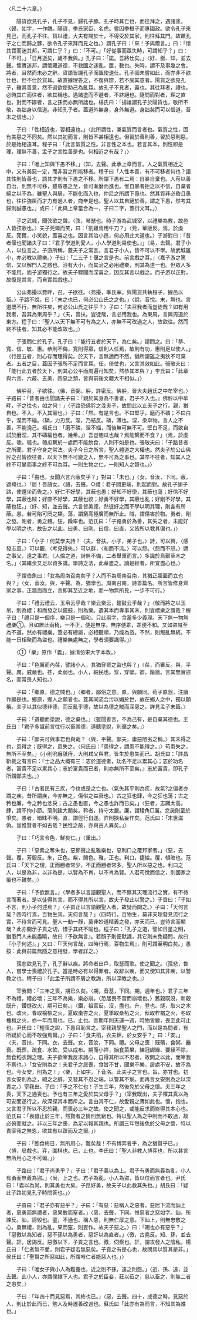 〈凡二十六章。〉

　　陽貨欲見孔子，孔子不見，歸孔子豚。孔子時其亡也，而往拜之，遇諸塗。〈歸，如字，一作饋。陽貨，季氏家臣，名虎。嘗囚季桓子而專國政。欲令孔子來見己，而孔子不往。貨以禮，大夫有賜於士，不得受於其家，則往拜其門。故瞰孔子之亡而歸之豚，欲令孔子來拜而見之也。〉謂孔子曰：「來！予與爾言。」曰：「懷其寶而迷其邦，可謂仁乎？」曰：「不可。」「好從事而亟失時，可謂知乎？」曰：「不可。」「日月逝矣，歲不我與。」孔子曰：「諾。吾將仕矣。」〈好、亟、知，並去聲。懷寶迷邦，謂懷藏道德，不救國之迷亂。亟，數也。失時，謂不及事幾之會。將者，且然而未必之辭。貨語皆譏孔子而諷使速仕。孔子固未嘗如此，而亦非不欲仕也，但不仕於貨耳。故直據理答之，不復與辯，若不諭其意者。陽貨之欲見孔子，雖其善意，然不過欲使助己為亂耳。故孔子不見者，義也。其往拜者，禮也。必時其亡而往者，欲其稱也。遇諸塗而不避者，不終絕也。隨問而對者，理之直也。對而不辯者，言之孫而亦無所詘也。楊氏曰：「揚雄謂孔子於陽貨也，敬所不敬，為詘身以信道。非知孔子者。蓋道外無身，身外無道。身詘矣而可以信道，吾未之信也。」〉

　　子曰：「性相近也，習相遠也。」〈此所謂性，兼氣質而言者也。氣質之性，固有美惡之不同矣。然以其初而言，則皆不甚相遠也。但習於善則善，習於惡則惡，於是始相遠耳。程子曰：「此言氣質之性。非言性之本也。若言其本，則性即是理，理無不善，孟子之言性善是也。何相近之有哉？」〉

　　子曰：「唯上知與下愚不移。」〈知，去聲。此承上章而言。人之氣質相近之中，又有美惡一定，而非習之所能移者。程子曰「人性本善，有不可移者何也？語其性則皆善也，語其才則有下愚之不移。所謂下愚有二焉：自暴自棄也。人苟以善自治，則無不可移，雖昏愚之至，皆可漸磨而進也。惟自暴者拒之以不信，自棄者絕之以不為，雖聖人與居，不能化而入也，仲尼之所謂下愚也。然其質非必昏且愚也，往往強戾而才力有過人者，商辛是也。聖人以其自絕於善，謂之下愚，然考其歸則誠愚也。」或曰：「此與上章當合為一，子曰二字，蓋衍文耳。」〉

　　子之武城，聞弦歌之聲。〈弦，琴瑟也。時子游為武城宰，以禮樂為教，故邑人皆弦歌也。〉夫子莞爾而笑，曰：「割雞焉用牛刀？」〈莞，華版反。焉，於虔反。莞爾，小笑貌，蓋喜之也。因言其治小邑，何必用此大道也。〉子游對曰：「昔者偃也聞諸夫子曰：『君子學道則愛人，小人學道則易使也。』」〈易，去聲。君子小人，以位言之。子游所稱，蓋夫子之常言。言君子小人，皆不可以不學。故武城雖小，亦必教以禮樂。〉子曰：「二三子！偃之言是也。前言戲之耳。」〈嘉子游之篤信，又以解門人之惑也。治有大小，而其治之必用禮樂，則其為道一也。但眾人多不能用，而子游獨行之。故夫子驟聞而深喜之，因反其言以戲之。而子游以正對，故復是其言，而自實其戲也。〉

　　公山弗擾以費畔，召，子欲往。〈弗擾，季氏宰。與陽貨共執桓子，據邑以叛。〉子路不說，曰：「末之也已，何必公山氏之之也。」〈說，音悅。末，無也。言道既不行，無所往矣，何必公山氏之往乎？〉子曰：「夫召我者而豈徒哉？如有用我者，吾其為東周乎？」〈夫，音扶。豈徒哉，言必用我也。為東周，言興周道於東方。程子曰：「聖人以天下無不可有為之人，亦無不可改過之人，故欲往。然而終不往者，知其必不能改故也。」〉

　　子張問仁於孔子。孔子曰：「能行五者於天下，為仁矣。」請問之。曰：「恭、寬、信、敏、惠。恭則不侮，寬則得眾，信則人任焉，敏則有功，惠則足以使人。」〈行是五者，則心存而理得矣。於天下，言無適而不然，猶所謂雖之夷狄不可棄者。五者之目，蓋因子張所不足而言耳。任，倚仗也，又言其效如此。張敬夫曰：「能行此五者於天下，則其心公平而周遍可知矣，然恭其本與？」李氏曰：「此章與六言、六蔽、五美、四惡之類，皆與前後文體大不相似。」〉

　　佛肸召，子欲往。〈佛，音弼。肸，許密反。佛肸，晉大夫趙氏之中牟宰也。〉子路曰：「昔者由也聞諸夫子曰：『親於其身為不善者，君子不入也。』佛肸以中牟畔，子之往也，如之何！」〈子路恐佛肸之浼夫子，故問此以止夫子之行。親，猶自也。不入，不入其黨也。〉子曰：「然。有是言也。不曰堅乎，磨而不磷；不曰白乎，涅而不緇。〈磷，力刃反。涅，乃結反。磷，薄也。涅，染皁物。言人之不善，不能浼己。楊氏曰：「磨不磷，涅不緇，而後無可無不可。堅白不足，而欲自試於磨涅，其不磷緇也者，幾希。」〉吾豈匏瓜也哉？焉能繫而不食？」〈焉，於虔反。匏，瓠也。匏瓜繫於一處而不能飲食，人則不如是也。張敬夫曰：「子路昔者之所聞，君子守身之常法。夫子今日之所言，聖人體道之大權也。然夫子於公山佛肸之召皆欲往者，以天下無不可變之人，無不可為之事也。其卒不往者，知其人之終不可變而事之終不可為耳。一則生物之仁，一則知人之智也。」〉

　　子曰：「由也，女聞六言六蔽矣乎？」對曰：「未也。」〈女，音汝，下同。蔽，遮掩也。〉「居！吾語女。〈語，去聲。○禮：君子問更端，則起而對。故孔子諭子路，使還坐而告之。〉好仁不好學，其蔽也愚；好知不好學，其蔽也蕩；好信不好學，其蔽也賊；好直不好學，其蔽也絞；好勇不好學，其蔽也亂；好剛不好學，其蔽也狂。」〈好、知，並去聲。六言皆美德，然徒好之而不學以明其理，則各有所蔽。愚，若可陷可罔之類。蕩，謂窮高極廣而無所止。賊，謂傷害於物。勇者，剛之發。剛者，勇之體。狂，躁率也。范氏曰：「子路勇於為善，其失之者，未能好學以明之也，故告之以此。曰勇、曰剛、曰信、曰直，又皆所以救其偏也。」〉

　　子曰：「小子！何莫學夫詩？〈夫，音扶。小子，弟子也。〉詩，可以興，〈感發志意。〉可以觀，〈考見得失。〉可以群，〈和而不流。〉可以怨。〈怨而不怒。〉邇之事父，遠之事君。〈人倫之道，詩無不備，二者舉重而言。〉多識於鳥獸草木之名。」〈其緒余又足以資多識。學詩之法，此章盡之。讀是經者，所宜盡心也。〉

　　子謂伯魚曰：「女為周南召南矣乎？人而不為周南召南，其猶正牆面而立也與？」〈女，音汝。與，平聲。為，猶學也。周南召南，詩首篇名。所言皆修身齊家之事。正牆面而立，言即其至近之地，而一物無所見，一步不可行。〉

　　子曰：「禮云禮云，玉帛云乎哉？樂云樂云，鐘鼓云乎哉？」〈敬而將之以玉帛，則為禮；和而發之以鐘鼓，則為樂。遺其本而專事其末，則豈禮樂之謂哉？程子曰：「禮只是一個序，樂只是一個和。只此兩字，含蓄多少義理。天下無一物無禮樂①。且如置此兩椅，一不正，便是無序。無序便乖，乖便不和。又如盜賊至為不道，然亦有禮樂。蓋必有總屬，必相聽順，乃能為盜。不然，則叛亂無統，不能一日相聚而為盜也。禮樂無處無之，學者須要識得。」〉

　　〈①「樂」原作「義」，據清仿宋大字本改。〉

　　子曰：「色厲而內荏，譬諸小人，其猶穿窬之盜也與？」〈荏，而審反。與，平聲。厲，威嚴也。荏，柔弱也。小人，細民也。穿，穿壁。窬，踰牆。言其無實盜名，而常畏人知也。〉

　　子曰：「鄉原，德之賊也。」〈鄉者，鄙俗之意。原，與願同。荀子原愨，注讀作願是也。鄉原，鄉人之願者也。蓋其同流合污以媚於世，故在鄉人之中，獨以願稱。夫子以其似德非德，而反亂乎德，故以為德之賊而深惡之。詳見孟子末篇。〉

　　子曰：「道聽而塗說，德之棄也。」〈雖聞善言，不為己有，是自棄其德也。王氏曰：「君子多識前言往行以畜其德，道聽塗說，則棄之矣。」〉

　　子曰：「鄙夫可與事君也與哉？〈與，平聲。鄙夫，庸惡陋劣之稱。〉其未得之也，患得之；既得之，患失之。〈何氏曰：「患得之，謂患不能得之。」〉苟患失之，無所不至矣。」〈小則吮癰舐痔，大則弒父與君，皆生於患失而已。胡氏曰：「許昌靳裁之有言曰：『士之品大概有三：志於道德者，功名不足以累其心；志於功名者，富貴不足以累其心；志於富貴而已者，則亦無所不至矣。』志於富貴，即孔子所謂鄙夫也。」〉

　　子曰：「古者民有三疾，今也或是之亡也。〈氣失其平則為疾，故氣?之偏者亦謂之疾。昔所謂疾，今亦無之，傷俗之益衰也。〉古之狂也肆，今之狂也蕩；古之矜也廉，今之矜也忿戾；古之愚也直，今之愚也詐而已矣。」〈狂者，志願太高。肆，謂不拘小節。蕩則踰大閒矣。矜者，持守太嚴。廉，謂稜角□厲。忿戾則至於爭矣。愚者，暗昧不明。直，謂徑行自遂。詐則挾私妄作矣。范氏曰：「末世滋偽。豈惟賢者不如古哉？民性之蔽，亦與古人異矣。」〉

　　子曰：「巧言令色，鮮矣仁。」〈重出。〉

　　子曰：「惡紫之奪朱也，惡鄭聲之亂雅樂也，惡利口之覆邦家者。」〈惡，去聲。覆，芳服反。朱，正色。紫，閒色。雅，正也。利口，捷給。覆，傾敗也。范氏曰：「天下之理，正而勝者常少，不正而勝者常多，聖人所以惡之也。利口之人，以是為非，以非為是，以賢為不肖，以不肖為賢。人君苟悅而信之，則國家之覆也不難矣。」〉

　　子曰：「予欲無言。」〈學者多以言語觀聖人，而不察其天理流行之實，有不待言而著者。是以徒得其言，而不得其所以言，故夫子發此以警之。〉子貢曰：「子如不言，則小子何述焉？」〈子貢正以言語觀聖人者，故疑而問之。〉子曰：「天何言哉？四時行焉，百物生焉，天何言哉？」〈四時行，百物生，莫非天理發見流行之實，不待言而可見。聖人一動一靜，莫非妙道精義之發，亦天而已，豈待言而顯哉？此亦開示子貢之切，惜乎其終不喻也。程子曰：「孔子之道，譬如日星之明，猶患門人未能盡曉，故曰『予欲無言』。若顏子則便默識，其它則未免疑問，故曰『小子何述』。」又曰：「『天何言哉，四時行焉，百物生焉』，則可謂至明白矣。」愚按：此與前篇無隱之意相發，學者詳之。〉

　　孺悲欲見孔子，孔子辭以疾。將命者出戶，取瑟而歌。使之聞之。〈孺悲，魯人，嘗學士喪禮於孔子。當是時必有以得罪者。故辭以疾，而又使知其非疾，以警教之也。程子曰：「此孟子所謂不屑之教誨，所以深教之也。」〉

　　宰我問：「三年之喪，期已久矣。〈期，音基，下同。期，週年也。〉君子三年不為禮，禮必壞；三年不為樂，樂必崩。〈恐居喪不習而崩壞也。〉舊穀既沒，新穀既升，鑽燧改火，期可已矣。」〈鑽，祖官反。沒，盡也。升，登也。燧，取火之木也。改火，春取榆柳之火，夏取棗杏之火，夏季取桑柘之火，秋取柞楢之火，冬取槐檀之火，亦一年而周也。已，止也。言期年則天運一週，時物皆變，喪至此可止也。尹氏曰：「短喪之說，下愚且恥言之。宰我親學聖人之門，而以是為問者，有所疑於心而不敢強焉爾。」〉子曰：「食夫稻，衣夫錦，於女安乎？」曰：「安。」〈夫，音扶，下同。衣，去聲。女，音汝，下同。禮。父母之喪：既殯，食粥、麤衰。既葬，疏食、水飲，受以成布。期而小祥，始食菜果，練冠縓緣、要絰不除，無食稻衣錦之理。夫子欲宰我反求諸心，自得其所以不忍者。故問之以此，而宰我不察也。〉「女安則為之！夫君子之居喪，食旨不甘，聞樂不樂，居處不安，故不為也。今女安，則為之！」〈樂，上如字，下音洛。此夫子之言也。旨，亦甘也。初言女安則為之，絕之之辭。又發其不忍之端，以警其不察。而再言女安則為之以深責之。〉宰我出。子曰：「予之不仁也！子生三年，然後免於父母之懷。夫三年之喪，天下之通喪也。予也有三年之愛於其父母乎？」〈宰我既出，夫子懼其真以為可安而遂行之，故深探其本而斥之。言由其不仁，故愛親之薄如此也。懷，抱也。又言君子所以不忍於親，而喪必三年之故。使之聞之，或能反求而終得其本心也。范氏曰：「喪雖止於三年，然賢者之情則無窮也。特以聖人為之中制而不敢過，故必俯而就之。非以三年之喪，為足以報其親也。所謂三年然後免於父母之懷，特以責宰我之無恩，欲其有以跂而及之爾。」〉

　　子曰：「飽食終日，無所用心，難矣哉！不有博弈者乎，為之猶賢乎已。」〈博，局戲也。弈，圍棋也。已，止也。李氏曰：「聖人非教人博弈也，所以甚言無所用心之不可爾。」〉

　　子路曰：「君子尚勇乎？」子曰：「君子義以為上。君子有勇而無義為亂，小人有勇而無義為盜。」〈尚，上之也。君子為亂，小人為盜，皆以位而言者也。尹氏曰：「義以為尚，則其勇也大矣。子路好勇，故夫子以此救其失也。」胡氏曰：「疑此子路初見孔子時問答也。」〉

　　子貢曰：「君子亦有惡乎？」子曰：「有惡：惡稱人之惡者，惡居下流而訕上者，惡勇而無禮者，惡果敢而窒者。」〈惡，去聲，下同。惟惡者之惡如字。訕，所諫反。訕，謗毀也。窒，不通也。稱人惡，則無仁厚之意。下訕上，則無忠敬之心。勇無禮，則為亂。果而窒，則妄作。故夫子惡之。〉曰：「賜也亦有惡乎？」「惡徼以為知者，惡不孫以為勇者，惡訐以為直者。」〈徼，古堯反。知、孫，並去聲。訐，居謁反。惡徼以下，子貢之言也。徼，伺察也。訐，謂攻發人之陰私。楊氏曰：「仁者無不愛，則君子疑若無惡矣。子貢之有是心也，故問焉以質其是非。」侯氏曰：「聖賢之所惡如此，所謂唯仁者能惡人也。」〉

　　子曰：「唯女子與小人為難養也，近之則不孫，遠之則怨。」〈近、孫、遠，並去聲。此小人，亦謂僕隸下人也。君子之於臣妾，莊以莅之，慈以畜之，則無二者之患矣。〉

　　子曰：「年四十而見惡焉，其終也已。」〈惡，去聲。四十，成德之時。見惡於人，則止於此而已，勉人及時遷善改過也。蘇氏曰「此亦有為而言，不知其為誰也。」
